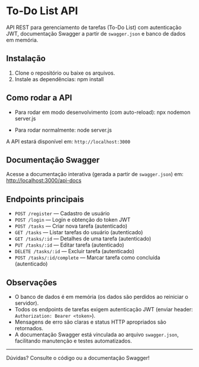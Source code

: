 # To-Do List API

API REST para gerenciamento de tarefas (To-Do List) com autenticação JWT, documentação Swagger a partir de `swagger.json` e banco de dados em memória.

## Instalação

1. Clone o repositório ou baixe os arquivos.
2. Instale as dependências:
npm install

## Como rodar a API

- Para rodar em modo desenvolvimento (com auto-reload):
npx nodemon server.js

- Para rodar normalmente:
node server.js


A API estará disponível em: `http://localhost:3000`

## Documentação Swagger

Acesse a documentação interativa (gerada a partir de `swagger.json`) em: [http://localhost:3000/api-docs](http://localhost:3000/api-docs)

## Endpoints principais

- `POST /register` — Cadastro de usuário
- `POST /login` — Login e obtenção do token JWT
- `POST /tasks` — Criar nova tarefa (autenticado)
- `GET /tasks` — Listar tarefas do usuário (autenticado)
- `GET /tasks/:id` — Detalhes de uma tarefa (autenticado)
- `PUT /tasks/:id` — Editar tarefa (autenticado)
- `DELETE /tasks/:id` — Excluir tarefa (autenticado)
- `POST /tasks/:id/complete` — Marcar tarefa como concluída (autenticado)

## Observações

- O banco de dados é em memória (os dados são perdidos ao reiniciar o servidor).
- Todos os endpoints de tarefas exigem autenticação JWT (enviar header: `Authorization: Bearer <token>`).
- Mensagens de erro são claras e status HTTP apropriados são retornados.
- A documentação Swagger está vinculada ao arquivo `swagger.json`, facilitando manutenção e testes automatizados.

---

Dúvidas? Consulte o código ou a documentação Swagger!
